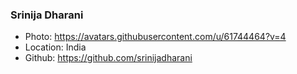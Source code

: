 ### Srinija Dharani
- Photo: https://avatars.githubusercontent.com/u/61744464?v=4
- Location: India
- Github: https://github.com/srinijadharani
